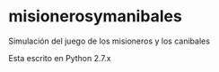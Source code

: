 # misionerosymanibales
Simulación del juego de los misioneros y los canibales

Esta escrito en Python 2.7.x

